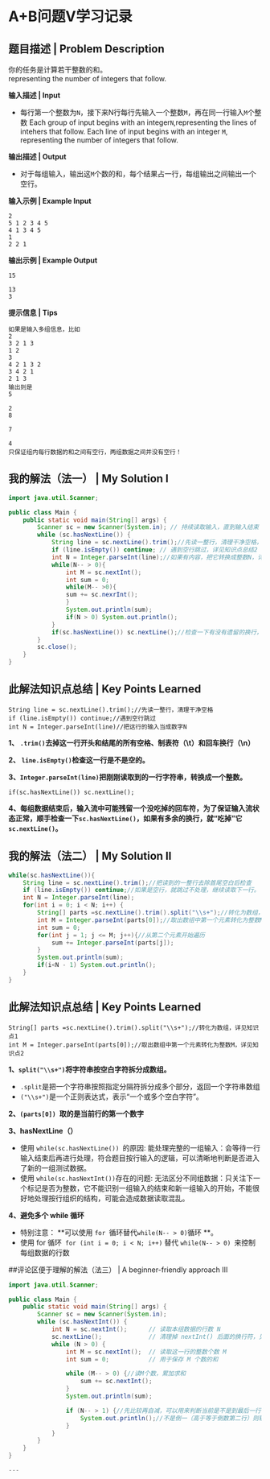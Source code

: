 # A+B问题Ⅴ学习记录

## 题目描述 | Problem Description
你的任务是计算若干整数的和。  
representing the number of integers that follow.

**输入描述 | Input**   
- 每行第一个整数为`N`，接下来N行每行先输入一个整数`M`，再在同一行输入`M`个整数
Each group of input begins with an integer`N`,representing the lines of intehers that follow.
Each line of input begins with an integer `M`, representing the number of integers that follow.

**输出描述 | Output**  
- 对于每组输入，输出这`M`个数的和，每个结果占一行，每组输出之间输出一个空行。

**输入示例 | Example Input**
```
2
5 1 2 3 4 5
4 1 3 4 5
1
2 2 1
```

**输出示例 | Example Output**
```
15

13
3
```
**提示信息 | Tips**
```
如果是输入多组信息，比如
2
3 2 1 3
1 2
3
4 2 1 3 2
3 4 2 1
2 1 3
输出则是
5

2
8

7

4
只保证组内每行数据的和之间有空行，两组数据之间并没有空行！
```

## 我的解法（法一） | My Solution Ⅰ

```java
import java.util.Scanner;

public class Main {
    public static void main(String[] args) {
        Scanner sc = new Scanner(System.in); // 持续读取输入，直到输入结束
        while (sc.hasNextLine()) {
            String line = sc.nextLine().trim();//先读一整行，清理干净空格，详见知识点总结1
            if (line.isEmpty()) continue; // 遇到空行跳过，详见知识点总结2
            int N = Integer.parseInt(line);//如果有内容，把它转换成整数N，详见知识点总结3
            while(N-- > 0){
                int M = sc.nextInt();
                int sum = 0;
                while(M-- >0){
                sum += sc.nexrInt();
                }
                System.out.println(sum);
                if(N > 0) System.out.println();
            }
            if(sc.hasNextLine()) sc.nextLine();//检查一下有没有遗留的换行，有就读掉，详见知识点总结4
        }    
        sc.close();
    }
}
```
## 此解法知识点总结 | Key Points Learned
```
String line = sc.nextLine().trim();//先读一整行，清理干净空格
if (line.isEmpty()) continue;//遇到空行跳过
int N = Integer.parseInt(line)//把这行的输入当成数字N
```
**1、 `.trim()`去掉这一行开头和结尾的所有空格、制表符（\t）和回车换行（\n）**

**2、 `line.isEmpty()`检查这一行是不是空的。**

**3、`Integer.parseInt(line)`把刚刚读取到的一行字符串，转换成一个整数。**

```
if(sc.hasNextLine()) sc.nextLine();
```
**4、每组数据结束后，输入流中可能残留一个没吃掉的回车符，为了保证输入流状态正常，顺手检查一下`sc.hasNextLine()`，如果有多余的换行，就“吃掉”它`sc.nextLine()`。**

## 我的解法（法二） | My Solution Ⅱ

```java
while(sc.hasNextLine()){
    String line = sc.nextLine().trim();//把读到的一整行去除首尾空白后检查
    if (line.isEmpty()) continue;//如果是空行，就跳过不处理，继续读取下一行。
    int N = Integer.parseInt(line);
    for(int i = 0; i < N; i++) {
        String[] parts =sc.nextLine().trim().split("\\s+");//转化为数组，详见知识点1
        int M = Integer.parseInt(parts[0]);//取出数组中第一个元素转化为整数M，详见知识点2
        int sum = 0;
        for(int j = 1; j <= M; j++){//从第二个元素开始遍历
            sum += Integer.parseInt(parts[j]);
        }
        System.out.println(sum);
        if(i<N - 1) System.out.println();
    }
}
```
## 此解法知识点总结 | Key Points Learned
```
String[] parts =sc.nextLine().trim().split("\\s+");//转化为数组，详见知识点1
int M = Integer.parseInt(parts[0]);//取出数组中第一个元素转化为整数M，详见知识点2
```
**1、`split("\\s+")`将字符串按空白字符拆分成数组。**
 - `.split`是把一个字符串按照指定分隔符拆分成多个部分，返回一个字符串数组 
 - `("\\s+")`是一个正则表达式，表示“一个或多个空白字符”。

**2、`(parts[0]) `取的是当前行的第一个数字**

 **3、hasNextLine（）**
-  使用 `while(sc.hasNextLine()) `的原因: 能处理完整的一组输入：会等待一行输入结束后再进行处理，符合题目按行输入的逻辑，可以清晰地判断是否进入了新的一组测试数据。
-  使用 `while(sc.hasNextInt())`存在的问题: 无法区分不同组数据：只关注下一个标记是否为整数，它不能识别一组输入的结束和新一组输入的开始，不能很好地处理按行组织的结构，可能会造成数据读取混乱。
   
 **4、避免多个 while 循环**
- 特别注意： **可以使用 `for `循环替代` while(N-- > 0) `循环 **。
- 使用 for 循环` for (int i = 0; i < N; i++)` 替代 `while(N-- > 0) `来控制每组数据的行数

##评论区便于理解的解法（法三） | A beginner-friendly approach Ⅲ
```java
import java.util.Scanner;

public class Main {
    public static void main(String[] args) {
        Scanner sc = new Scanner(System.in);
        while (sc.hasNextInt()) {
            int N = sc.nextInt();      // 读取本组数据的行数 N
            sc.nextLine();             // 清理掉 nextInt() 后面的换行符，见法一知识点四
            while (N > 0) {
                int M = sc.nextInt();  // 读取这一行的整数个数 M
                int sum = 0;           // 用于保存 M 个数的和

                while (M-- > 0) {//读M个数，累加求和
                    sum += sc.nextInt();
                }
                System.out.println(sum);

                if (N-- > 1) {//先比较再自减，可以用来判断当前是不是到最后一行了
                    System.out.println();//不是倒一（高于等于倒数第二行）则输出一个空行分隔，避免再组之间输出空格
                }
            }
        }
    }
}

---
 
